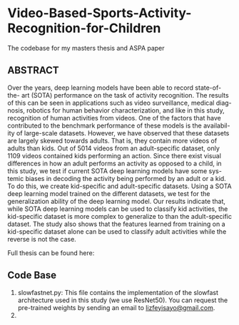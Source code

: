 # Video-Based-Sports-Activity-Recognition-for-Children
The codebase for my masters thesis and ASPA paper
## ABSTRACT
Over the years, deep learning models have been able to record state-of-the- art (SOTA) performance on the task of activity recognition. The results of this can be seen in applications such as video surveillance, medical diag- nosis, robotics for human behavior characterization, and like in this study, recognition of human activities from videos. One of the factors that have contributed to the benchmark performance of these models is the availabil- ity of large-scale datasets. However, we have observed that these datasets are largely skewed towards adults. That is, they contain more videos of adults than kids. Out of 5014 videos from an adult-specific dataset, only 1109 videos contained kids performing an action. Since there exist visual differences in how an adult performs an activity as opposed to a child, in this study, we test if current SOTA deep learning models have some sys- temic biases in decoding the activity being performed by an adult or a kid. To do this, we create kid-specific and adult-specific datasets. Using a SOTA deep learning model trained on the different datasets, we test for the generalization ability of the deep learning model. Our results indicate that, while SOTA deep learning models can be used to classify kid activities, the kid-specific dataset is more complex to generalize to than the adult-specific dataset. The study also shows that the features learned from training on a kid-specific dataset alone can be used to classify adult activities while the reverse is not the case.

Full thesis can be found here: 

## Code Base
1. slowfastnet.py: This file contains the implementation of the slowfast architecture used in this study (we use ResNet50). You can request the pre-trained weights by sending an email to lizfeyisayo@gmail.com. 
2. 
